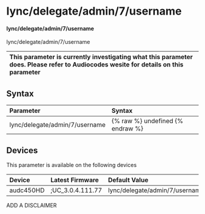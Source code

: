 ﻿---
description: lync/delegate/admin/7/username
search: false
---

# lync/delegate/admin/7/username

#### lync/delegate/admin/7/username

lync/delegate/admin/7/username


| This parameter is currently investigating what this parameter does. Please refer to Audiocodes wesite for details on this parameter | 
| :--- |

## Syntax
| Parameter | Syntax |
| :--- | :--- |
|lync/delegate/admin/7/username | {% raw %} undefined {% endraw %}|

## Devices
This parameter is available on the following devices

| Device | Latest Firmware | Default Value |
|:---|:---|:---|
| audc450HD | ;UC_3.0.4.111.77 | lync/delegate/admin/7/username= 

ADD A DISCLAIMER
